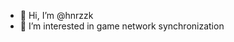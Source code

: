 - 👋 Hi, I’m @hnrzzk
- 👀 I’m interested in game network synchronization

<!---
hnrzzk/hnrzzk is a ✨ special ✨ repository because its `README.md` (this file) appears on your GitHub profile.
You can click the Preview link to take a look at your changes.
--->
